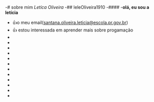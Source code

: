 -# sobre mim *Letíca Oliveira*
-## leleOliveira1910
-####
-**olá, eu sou a letícia**
- :+1:o meu email(santana.oliveira.leticia@escola.pr.gov.br)
- :+1: estou interessada em aprender mais sobre progamação
-
- 
- 
- 
- 
- 
-
-
-
-
-
-
